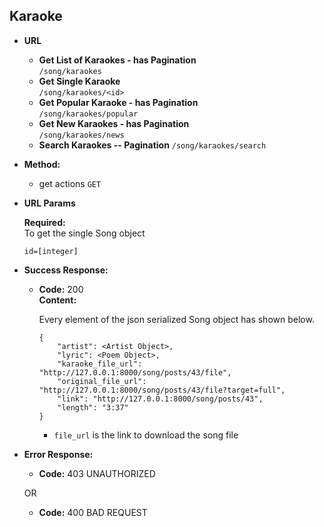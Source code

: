 **Karaoke**
----

* **URL**

    * **Get List of Karaokes - has Pagination** </br> `/song/karaokes`
    * **Get Single Karaoke** </br> `/song/karaokes/<id>`
    * **Get Popular Karaoke - has Pagination** </br> `/song/karaokes/popular` 
    * **Get New Karaokes - has Pagination** </br> `/song/karaokes/news`
    * **Search Karaokes -- Pagination** `/song/karaokes/search`

    
* **Method:**
  
     * get actions `GET`
     
  
*  **URL Params**

   **Required:** </br>
   To get the single Song object

   `id=[integer]`


* **Success Response:**
  
  * **Code:** 200 <br />
    **Content:** 
    
    Every element of the json serialized Song object has shown below.
    
        {
            "artist": <Artist Object>,
            "lyric": <Poem Object>,
            "karaoke_file_url": "http://127.0.0.1:8000/song/posts/43/file",
            "original_file_url": "http://127.0.0.1:8000/song/posts/43/file?target=full",
            "link": "http://127.0.0.1:8000/song/posts/43",
            "length": "3:37"
        }

    * `file_url` is the link to download the song file

* **Error Response:**

  * **Code:** 403 UNAUTHORIZED <br />

  OR

  * **Code:** 400 BAD REQUEST <br />